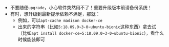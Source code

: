 - 不要随便`upgrade`，小心软件突然用不了！重要升级版本前请备份系统！
- 有时，想升级到最新提示依赖不满足，那就：
  - 例如，可以`apt-cache madison docker-ce`
  - 出来的字符串（比如`5:18.09.0~3-0~ubuntu-bionic`这种东西）拿去试（比如`apt install docker-ce=5:18.09.0~3-0~ubuntu-bionic`），看什么时候能装即可
